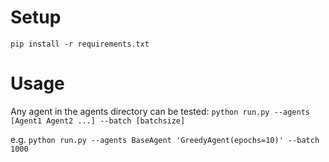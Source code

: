 # Setup
`pip install -r requirements.txt`

# Usage
Any agent in the agents directory can be tested:
`python run.py --agents [Agent1 Agent2 ...] --batch [batchsize]`

e.g. `python run.py --agents BaseAgent 'GreedyAgent(epochs=10)' --batch 1000`
